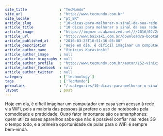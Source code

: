 ```yaml
---
site_title               : "TecMundo"
site_url                 : "http://www.tecmundo.com.br"
site_locale              : "pt_BR"
article_slug             : "10-dicas-para-melhorar-o-sinal-da-sua-rede-wifi"
article_title            : "10 dicas para melhorar o sinal da sua rede WiFi"
article_image            : "https://imgnzn-a.akamaized.net///2016/02/24/24160104697819-t1200x480.jpg"
article_url              : "http://www.baixaki.com.br/download/a-bootable-usb.htm"
article_published_at     : "2016-03-23T10:51:36-03:00"
article_description      : "Hoje em dia, é difícil imaginar um computador em casa sem acesso à rede via WiFi, pois a maioria das pessoas já prefere o uso de notebooks pela comodidade e praticidade. Outro fator importante são os smartphones: quem utiliza esses aparelhos sabe que não é possível confiar nas redes 3G o tempo todo, e a primeira oportunidade de pular para o WiFi é sempre bem-vinda."
article_author_name      : "Vinicius Karasinski"
article_author_image     : null
article_author_biography : null
article_author_profile   : "http://www.tecmundo.com.br/autor/152-vinicius-karasinski/"
article_author_facebook  : null
article_author_twitter   : null
category                 : ['technology']
tags                     : ['TecMundo']
permalink                : "/:categories/10-dicas-para-melhorar-o-sinal-da-sua-rede-wifi/"
layout                   : post
---
```


Hoje em dia, é difícil imaginar um computador em casa sem acesso à rede via WiFi, pois a maioria das pessoas já prefere o uso de notebooks pela comodidade e praticidade. Outro fator importante são os smartphones: quem utiliza esses aparelhos sabe que não é possível confiar nas redes 3G o tempo todo, e a primeira oportunidade de pular para o WiFi é sempre bem-vinda.
